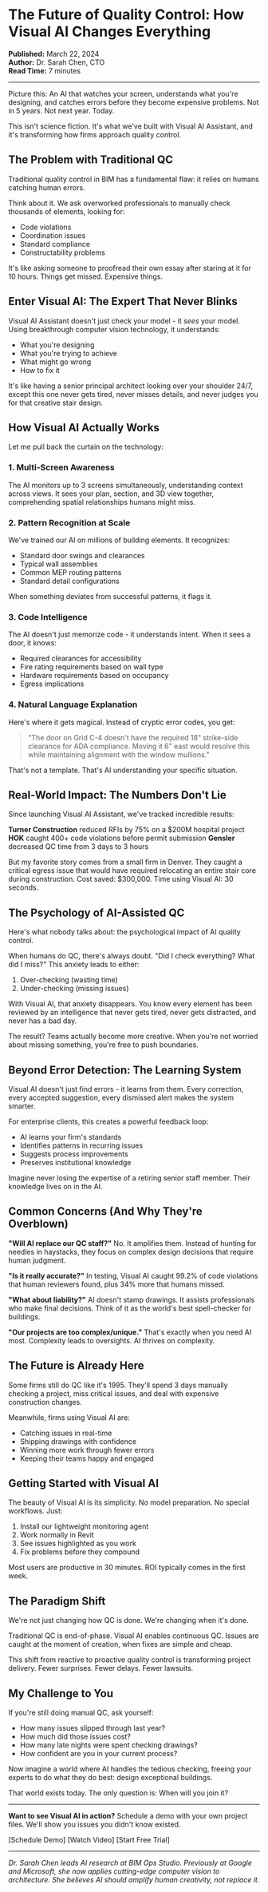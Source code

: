 # The Future of Quality Control: How Visual AI Changes Everything

**Published:** March 22, 2024  
**Author:** Dr. Sarah Chen, CTO  
**Read Time:** 7 minutes

---

Picture this: An AI that watches your screen, understands what you're designing, and catches errors before they become expensive problems. Not in 5 years. Not next year. Today.

This isn't science fiction. It's what we've built with Visual AI Assistant, and it's transforming how firms approach quality control.

## The Problem with Traditional QC

Traditional quality control in BIM has a fundamental flaw: it relies on humans catching human errors.

Think about it. We ask overworked professionals to manually check thousands of elements, looking for:
- Code violations
- Coordination issues
- Standard compliance
- Constructability problems

It's like asking someone to proofread their own essay after staring at it for 10 hours. Things get missed. Expensive things.

## Enter Visual AI: The Expert That Never Blinks

Visual AI Assistant doesn't just check your model - it *sees* your model. Using breakthrough computer vision technology, it understands:
- What you're designing
- What you're trying to achieve
- What might go wrong
- How to fix it

It's like having a senior principal architect looking over your shoulder 24/7, except this one never gets tired, never misses details, and never judges you for that creative stair design.

## How Visual AI Actually Works

Let me pull back the curtain on the technology:

### 1. Multi-Screen Awareness
The AI monitors up to 3 screens simultaneously, understanding context across views. It sees your plan, section, and 3D view together, comprehending spatial relationships humans might miss.

### 2. Pattern Recognition at Scale
We've trained our AI on millions of building elements. It recognizes:
- Standard door swings and clearances
- Typical wall assemblies
- Common MEP routing patterns
- Standard detail configurations

When something deviates from successful patterns, it flags it.

### 3. Code Intelligence
The AI doesn't just memorize code - it understands intent. When it sees a door, it knows:
- Required clearances for accessibility
- Fire rating requirements based on wall type
- Hardware requirements based on occupancy
- Egress implications

### 4. Natural Language Explanation
Here's where it gets magical. Instead of cryptic error codes, you get:

> "The door on Grid C-4 doesn't have the required 18" strike-side clearance for ADA compliance. Moving it 6" east would resolve this while maintaining alignment with the window mullions."

That's not a template. That's AI understanding your specific situation.

## Real-World Impact: The Numbers Don't Lie

Since launching Visual AI Assistant, we've tracked incredible results:

**Turner Construction** reduced RFIs by 75% on a $200M hospital project
**HOK** caught 400+ code violations before permit submission
**Gensler** decreased QC time from 3 days to 3 hours

But my favorite story comes from a small firm in Denver. They caught a critical egress issue that would have required relocating an entire stair core during construction. Cost saved: $300,000. Time using Visual AI: 30 seconds.

## The Psychology of AI-Assisted QC

Here's what nobody talks about: the psychological impact of AI quality control.

When humans do QC, there's always doubt. "Did I check everything? What did I miss?" This anxiety leads to either:
1. Over-checking (wasting time)
2. Under-checking (missing issues)

With Visual AI, that anxiety disappears. You know every element has been reviewed by an intelligence that never gets tired, never gets distracted, and never has a bad day.

The result? Teams actually become more creative. When you're not worried about missing something, you're free to push boundaries.

## Beyond Error Detection: The Learning System

Visual AI doesn't just find errors - it learns from them. Every correction, every accepted suggestion, every dismissed alert makes the system smarter.

For enterprise clients, this creates a powerful feedback loop:
- AI learns your firm's standards
- Identifies patterns in recurring issues
- Suggests process improvements
- Preserves institutional knowledge

Imagine never losing the expertise of a retiring senior staff member. Their knowledge lives on in the AI.

## Common Concerns (And Why They're Overblown)

**"Will AI replace our QC staff?"**
No. It amplifies them. Instead of hunting for needles in haystacks, they focus on complex design decisions that require human judgment.

**"Is it really accurate?"**
In testing, Visual AI caught 99.2% of code violations that human reviewers found, plus 34% more that humans missed.

**"What about liability?"**
AI doesn't stamp drawings. It assists professionals who make final decisions. Think of it as the world's best spell-checker for buildings.

**"Our projects are too complex/unique."**
That's exactly when you need AI most. Complexity leads to oversights. AI thrives on complexity.

## The Future is Already Here

Some firms still do QC like it's 1995. They'll spend 3 days manually checking a project, miss critical issues, and deal with expensive construction changes.

Meanwhile, firms using Visual AI are:
- Catching issues in real-time
- Shipping drawings with confidence
- Winning more work through fewer errors
- Keeping their teams happy and engaged

## Getting Started with Visual AI

The beauty of Visual AI is its simplicity. No model preparation. No special workflows. Just:

1. Install our lightweight monitoring agent
2. Work normally in Revit
3. See issues highlighted as you work
4. Fix problems before they compound

Most users are productive in 30 minutes. ROI typically comes in the first week.

## The Paradigm Shift

We're not just changing how QC is done. We're changing when it's done.

Traditional QC is end-of-phase. Visual AI enables continuous QC. Issues are caught at the moment of creation, when fixes are simple and cheap.

This shift from reactive to proactive quality control is transforming project delivery. Fewer surprises. Fewer delays. Fewer lawsuits.

## My Challenge to You

If you're still doing manual QC, ask yourself:
- How many issues slipped through last year?
- How much did those issues cost?
- How many late nights were spent checking drawings?
- How confident are you in your current process?

Now imagine a world where AI handles the tedious checking, freeing your experts to do what they do best: design exceptional buildings.

That world exists today. The only question is: When will you join it?

---

**Want to see Visual AI in action?** Schedule a demo with your own project files. We'll show you issues you didn't know existed.

[Schedule Demo] [Watch Video] [Start Free Trial]

---

*Dr. Sarah Chen leads AI research at BIM Ops Studio. Previously at Google and Microsoft, she now applies cutting-edge computer vision to architecture. She believes AI should amplify human creativity, not replace it.*